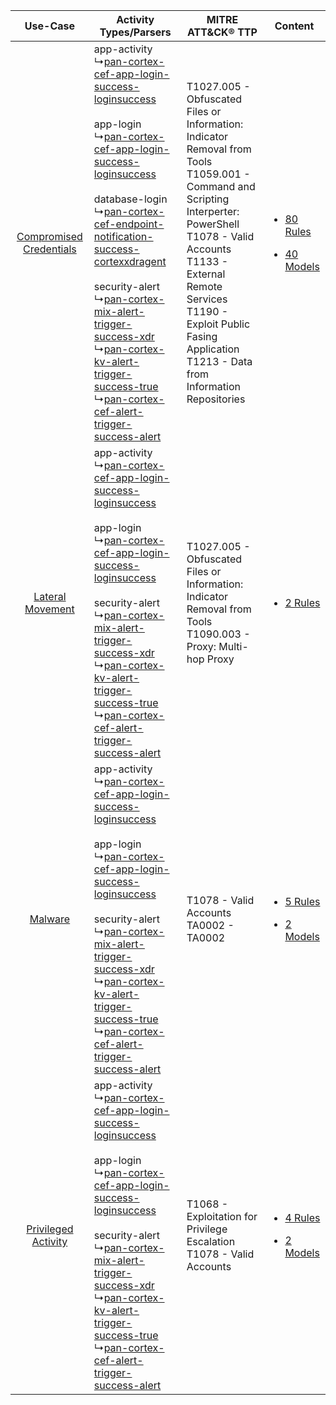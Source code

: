 |    Use-Case    | Activity Types/Parsers    | MITRE ATT&CK® TTP    | Content    |
|:----:| ---- | ---- | ---- |
| [Compromised Credentials](../../../UseCases/uc_compromised_credentials.md) |  app-activity<br> ↳[pan-cortex-cef-app-login-success-loginsuccess](Ps/pC_pancortexcefapploginsuccessloginsuccess.md)<br><br> app-login<br> ↳[pan-cortex-cef-app-login-success-loginsuccess](Ps/pC_pancortexcefapploginsuccessloginsuccess.md)<br><br> database-login<br> ↳[pan-cortex-cef-endpoint-notification-success-cortexxdragent](Ps/pC_pancortexcefendpointnotificationsuccesscortexxdragent.md)<br><br> security-alert<br> ↳[pan-cortex-mix-alert-trigger-success-xdr](Ps/pC_pancortexmixalerttriggersuccessxdr.md)<br> ↳[pan-cortex-kv-alert-trigger-success-true](Ps/pC_pancortexkvalerttriggersuccesstrue.md)<br> ↳[pan-cortex-cef-alert-trigger-success-alert](Ps/pC_pancortexcefalerttriggersuccessalert.md)<br> | T1027.005 - Obfuscated Files or Information: Indicator Removal from Tools<br>T1059.001 - Command and Scripting Interperter: PowerShell<br>T1078 - Valid Accounts<br>T1133 - External Remote Services<br>T1190 - Exploit Public Fasing Application<br>T1213 - Data from Information Repositories<br> | [<ul><li>80 Rules</li></ul><ul><li>40 Models</li></ul>](RM/r_m_palo_alto_networks_cortex_xdr_Compromised_Credentials.md) |
|        [Lateral Movement](../../../UseCases/uc_lateral_movement.md)        |  app-activity<br> ↳[pan-cortex-cef-app-login-success-loginsuccess](Ps/pC_pancortexcefapploginsuccessloginsuccess.md)<br><br> app-login<br> ↳[pan-cortex-cef-app-login-success-loginsuccess](Ps/pC_pancortexcefapploginsuccessloginsuccess.md)<br><br> security-alert<br> ↳[pan-cortex-mix-alert-trigger-success-xdr](Ps/pC_pancortexmixalerttriggersuccessxdr.md)<br> ↳[pan-cortex-kv-alert-trigger-success-true](Ps/pC_pancortexkvalerttriggersuccesstrue.md)<br> ↳[pan-cortex-cef-alert-trigger-success-alert](Ps/pC_pancortexcefalerttriggersuccessalert.md)<br>    | T1027.005 - Obfuscated Files or Information: Indicator Removal from Tools<br>T1090.003 - Proxy: Multi-hop Proxy<br>    | [<ul><li>2 Rules</li></ul>](RM/r_m_palo_alto_networks_cortex_xdr_Lateral_Movement.md)    |
|    [Malware](../../../UseCases/uc_malware.md)    |  app-activity<br> ↳[pan-cortex-cef-app-login-success-loginsuccess](Ps/pC_pancortexcefapploginsuccessloginsuccess.md)<br><br> app-login<br> ↳[pan-cortex-cef-app-login-success-loginsuccess](Ps/pC_pancortexcefapploginsuccessloginsuccess.md)<br><br> security-alert<br> ↳[pan-cortex-mix-alert-trigger-success-xdr](Ps/pC_pancortexmixalerttriggersuccessxdr.md)<br> ↳[pan-cortex-kv-alert-trigger-success-true](Ps/pC_pancortexkvalerttriggersuccesstrue.md)<br> ↳[pan-cortex-cef-alert-trigger-success-alert](Ps/pC_pancortexcefalerttriggersuccessalert.md)<br>    | T1078 - Valid Accounts<br>TA0002 - TA0002<br>    | [<ul><li>5 Rules</li></ul><ul><li>2 Models</li></ul>](RM/r_m_palo_alto_networks_cortex_xdr_Malware.md)    |
|     [Privileged Activity](../../../UseCases/uc_privileged_activity.md)     |  app-activity<br> ↳[pan-cortex-cef-app-login-success-loginsuccess](Ps/pC_pancortexcefapploginsuccessloginsuccess.md)<br><br> app-login<br> ↳[pan-cortex-cef-app-login-success-loginsuccess](Ps/pC_pancortexcefapploginsuccessloginsuccess.md)<br><br> security-alert<br> ↳[pan-cortex-mix-alert-trigger-success-xdr](Ps/pC_pancortexmixalerttriggersuccessxdr.md)<br> ↳[pan-cortex-kv-alert-trigger-success-true](Ps/pC_pancortexkvalerttriggersuccesstrue.md)<br> ↳[pan-cortex-cef-alert-trigger-success-alert](Ps/pC_pancortexcefalerttriggersuccessalert.md)<br>    | T1068 - Exploitation for Privilege Escalation<br>T1078 - Valid Accounts<br>    | [<ul><li>4 Rules</li></ul><ul><li>2 Models</li></ul>](RM/r_m_palo_alto_networks_cortex_xdr_Privileged_Activity.md)       |